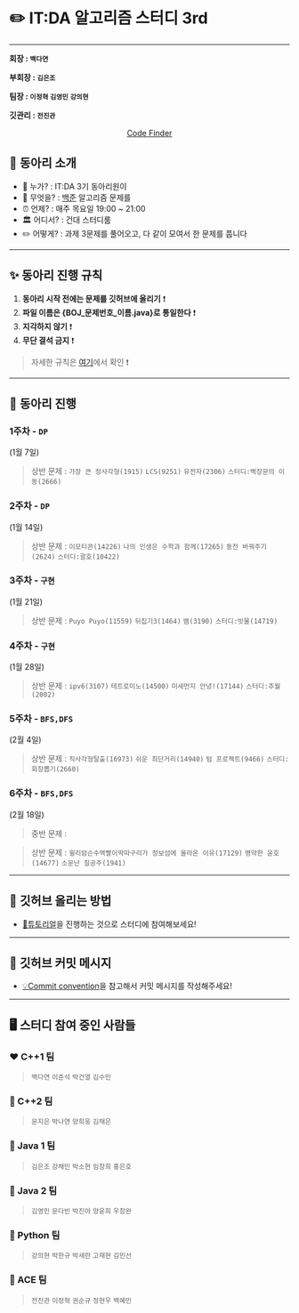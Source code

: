 ✏️ IT:DA 알고리즘 스터디 3rd
====================================

---
**회장 : `백다연`**

**부회장 : `김은조`**

**팀장 : `이정혁` `김영민` `강의현`**

**깃관리 : `전진관`**


<div align = "center">

[Code Finder](https://rurril.github.io/IT-DA-3rd/)

</div>

## 🎯 동아리 소개

-	💁 누가? : IT:DA 3기 동아리원이
-	🐍 무엇을? : [백준](https://www.acmicpc.net/) 알고리즘 문제를
-	⏰ 언제? : 매주 목요일 19:00 ~ 21:00 
-   🏛 어디서? : 건대 스터디룸
-	✏️ 어떻게? : 과제 3문제를 풀어오고, 다 같이 모여서 한 문제를 풉니다 

---

## ✨ 동아리 진행 규칙

1. **동아리 시작 전에는 문제를 깃허브에 올리기** ❗️
2. **파일 이름은 {BOJ_문제번호_이름.java}로 통일한다** ❗️
3. **지각하지 않기** ❗️
4. **무단 결석 금지** ❗️
    
> 자세한 규칙은 [여기](files/markdown/rules.md)에서 확인 ❗️


---


## 📅 동아리 진행

### 1주차 - **`DP`**  

(1월 7일)

> 상반 문제 : `가장 큰 정사각형(1915)` `LCS(9251)` `유전자(2306)` `스터디:벽장문의 이동(2666)`

### 2주차 - **`DP`** 

(1월 14일) 

> 상반 문제 : `이모티콘(14226)` `나의 인생은 수학과 함께(17265)` `동전 바꿔주기(2624)` `스터디:괄호(10422)`

### 3주차 - **`구현`** 

(1월 21일) 
> 상반 문제 : `Puyo Puyo(11559)` `뒤집기3(1464)` `뱀(3190)` `스터디:빗물(14719)`

### 4주차 - **`구현`** 

(1월 28일) 
> 상반 문제 : `ipv6(3107)` `테트로미노(14500)` `미세먼지 안녕!(17144)` `스터디:추월(2002)`

### 5주차 - **`BFS,DFS`** 

(2월 4일) 

> 상반 문제 : `직사각형탈출(16973)` `쉬운 최단거리(14940)` `텀 프로젝트(9466)` `스터디:회장뽑기(2660)`

### 6주차 - **`BFS,DFS`** 

(2월 18일)


> 중반 문제 : 

> 상반 문제 : `윌리암슨수액빨이딱따구리가 정보섬에 올라온 이유(17129)` `병약한 윤호(14677)` `소문난 칠공주(1941)`









---


## 🙋 깃허브 올리는 방법

- [🐣튜토리얼](files/markdown/tutorial.md)을 진행하는 것으로 스터디에 참여해보세요!


--- 

## 📨 깃허브 커밋 메시지 

- [💡Commit convention](files/markdown/commitMessage.md)을 참고해서 커밋 메시지를 작성해주세요!


---

## 🖥 스터디 참여 중인 사람들

### ❤️ C++1 팀

> `백다연` `이준석` `박건열` `김수민`

### 🧡 C++2 팀

> `문지은` `박나연` `양희웅` `김채은`

### 💛 Java 1 팀

> `김은조` `강채민` `박소현` `임창희` `홍은호`

### 💚 Java 2 팀

> `김영민` `문다빈` `박진아` `양윤희` `우창완` 

### 💙 Python 팀

> `강의현` `박한규` `박새란` `고재현` `김민선`

### 💜 ACE 팀

> `전진관` `이정혁` `권순규` `정현우` `백혜민`



